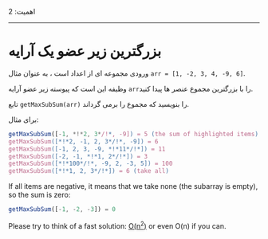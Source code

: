 اهمیت: 2

---

# بزرگترین زیر عضو یک آرایه

ورودی مجموعه ای از اعداد است ، به عنوان مثال `arr = [1, -2, 3, 4, -9, 6]`.

وظیفه این است که پیوسته زیر عضو آرایه `arr`را با بزرگترین مجموع عنصر ها پیدا کنید.

تابع `getMaxSubSum(arr)` را بنویسید که مجموع را برمی گرداند.


برای مثال:

```js
getMaxSubSum([-1, *!*2, 3*/!*, -9]) = 5 (the sum of highlighted items)
getMaxSubSum([*!*2, -1, 2, 3*/!*, -9]) = 6
getMaxSubSum([-1, 2, 3, -9, *!*11*/!*]) = 11
getMaxSubSum([-2, -1, *!*1, 2*/!*]) = 3
getMaxSubSum([*!*100*/!*, -9, 2, -3, 5]) = 100
getMaxSubSum([*!*1, 2, 3*/!*]) = 6 (take all)
```

If all items are negative, it means that we take none (the subarray is empty), so the sum is zero:

```js
getMaxSubSum([-1, -2, -3]) = 0
```

Please try to think of a fast solution: [O(n<sup>2</sup>)](https://en.wikipedia.org/wiki/Big_O_notation) or even O(n) if you can.
